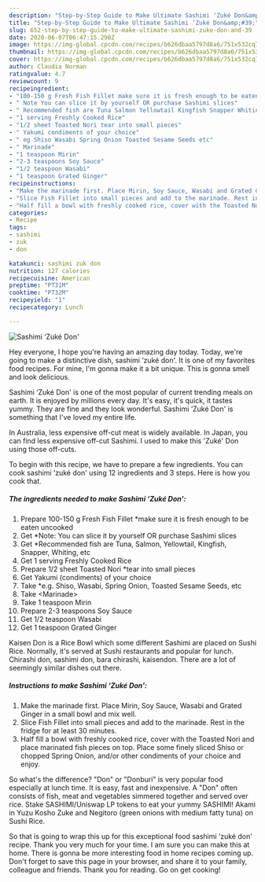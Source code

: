 ```yaml
---
description: "Step-by-Step Guide to Make Ultimate Sashimi ‘Zuké Don&amp;#39;"
title: "Step-by-Step Guide to Make Ultimate Sashimi ‘Zuké Don&amp;#39;"
slug: 652-step-by-step-guide-to-make-ultimate-sashimi-zuke-don-and-39
date: 2020-06-07T06:47:15.290Z
image: https://img-global.cpcdn.com/recipes/b626dbaa5797d8a6/751x532cq70/sashimi-zuke-don-recipe-main-photo.jpg
thumbnail: https://img-global.cpcdn.com/recipes/b626dbaa5797d8a6/751x532cq70/sashimi-zuke-don-recipe-main-photo.jpg
cover: https://img-global.cpcdn.com/recipes/b626dbaa5797d8a6/751x532cq70/sashimi-zuke-don-recipe-main-photo.jpg
author: Claudia Norman
ratingvalue: 4.7
reviewcount: 9
recipeingredient:
- "100-150 g Fresh Fish Fillet make sure it is fresh enough to be eaten uncooked"
- " Note You can slice it by yourself OR purchase Sashimi slices"
- " Recommended fish are Tuna Salmon Yellowtail Kingfish Snapper Whiting etc"
- "1 serving Freshly Cooked Rice"
- "1/2 sheet Toasted Nori tear into small pieces"
- " Yakumi condiments of your choice"
- " eg Shiso Wasabi Spring Onion Toasted Sesame Seeds etc"
- " Marinade"
- "1 teaspoon Mirin"
- "2-3 teaspoons Soy Sauce"
- "1/2 teaspoon Wasabi"
- "1 teaspoon Grated Ginger"
recipeinstructions:
- "Make the marinade first. Place Mirin, Soy Sauce, Wasabi and Grated Ginger in a small bowl and mix well."
- "Slice Fish Fillet into small pieces and add to the marinade. Rest in the fridge for at least 30 minutes."
- "Half fill a bowl with freshly cooked rice, cover with the Toasted Nori and place marinated fish pieces on top. Place some finely sliced Shiso or chopped Spring Onion, and/or other condiments of your choice and enjoy."
categories:
- Recipe
tags:
- sashimi
- zuk
- don

katakunci: sashimi zuk don 
nutrition: 127 calories
recipecuisine: American
preptime: "PT31M"
cooktime: "PT32M"
recipeyield: "1"
recipecategory: Lunch

---
```



![Sashimi ‘Zuké Don&#39;](https://img-global.cpcdn.com/recipes/b626dbaa5797d8a6/751x532cq70/sashimi-zuke-don-recipe-main-photo.jpg)

Hey everyone, I hope you're having an amazing day today. Today, we're going to make a distinctive dish, sashimi ‘zuké don&#39;. It is one of my favorites food recipes. For mine, I'm gonna make it a bit unique. This is gonna smell and look delicious.

Sashimi ‘Zuké Don&#39; is one of the most popular of current trending meals on earth. It is enjoyed by millions every day. It's easy, it's quick, it tastes yummy. They are fine and they look wonderful. Sashimi ‘Zuké Don&#39; is something that I've loved my entire life.

In Australia, less expensive off-cut meat is widely available. In Japan, you can find less expensive off-cut Sashimi. I used to make this &#39;Zuké&#39; Don using those off-cuts.


To begin with this recipe, we have to prepare a few ingredients. You can cook sashimi ‘zuké don&#39; using 12 ingredients and 3 steps. Here is how you cook that.

<!--inarticleads1-->

##### The ingredients needed to make Sashimi ‘Zuké Don&#39;:

1. Prepare 100-150 g Fresh Fish Fillet *make sure it is fresh enough to be eaten uncooked
1. Get  *Note: You can slice it by yourself OR purchase Sashimi slices
1. Get  *Recommended fish are Tuna, Salmon, Yellowtail, Kingfish, Snapper, Whiting, etc
1. Get 1 serving Freshly Cooked Rice
1. Prepare 1/2 sheet Toasted Nori *tear into small pieces
1. Get  Yakumi (condiments) of your choice
1. Take  *e.g. Shiso, Wasabi, Spring Onion, Toasted Sesame Seeds, etc
1. Take  &lt;Marinade&gt;
1. Take 1 teaspoon Mirin
1. Prepare 2-3 teaspoons Soy Sauce
1. Get 1/2 teaspoon Wasabi
1. Get 1 teaspoon Grated Ginger


Kaisen Don is a Rice Bowl which some different Sashimi are placed on Sushi Rice. Normally, it&#39;s served at Sushi restaurants and popular for lunch. Chirashi don, sashimi don, bara chirashi, kaisendon. There are a lot of seemingly similar dishes out there. 

<!--inarticleads2-->

##### Instructions to make Sashimi ‘Zuké Don&#39;:

1. Make the marinade first. Place Mirin, Soy Sauce, Wasabi and Grated Ginger in a small bowl and mix well.
1. Slice Fish Fillet into small pieces and add to the marinade. Rest in the fridge for at least 30 minutes.
1. Half fill a bowl with freshly cooked rice, cover with the Toasted Nori and place marinated fish pieces on top. Place some finely sliced Shiso or chopped Spring Onion, and/or other condiments of your choice and enjoy.


So what&#39;s the difference? &#34;Don&#34; or &#34;Donburi&#34; is very popular food especially at lunch time. It is easy, fast and inexpensive. A &#34;Don&#34; often consists of fish, meat and vegetables simmered together and served over rice. Stake SASHIMI/Uniswap LP tokens to eat your yummy SASHIMI! Akami in Yuzu Kosho Zuke and Negitoro (green onions with medium fatty tuna) on Sushi Rice. 

So that is going to wrap this up for this exceptional food sashimi ‘zuké don&#39; recipe. Thank you very much for your time. I am sure you can make this at home. There is gonna be more interesting food in home recipes coming up. Don't forget to save this page in your browser, and share it to your family, colleague and friends. Thank you for reading. Go on get cooking!
